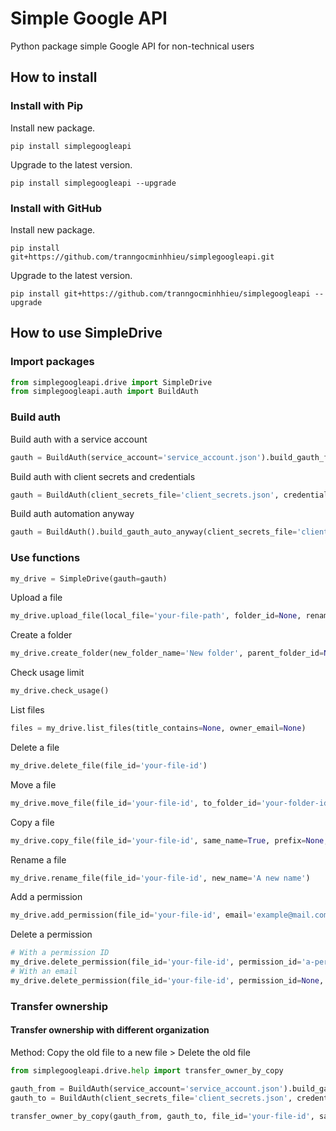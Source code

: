 # Simple Google API
Python package simple Google API for non-technical users

## How to install
### Install with Pip

Install new package.

```
pip install simplegoogleapi
```

Upgrade to the latest version.

```
pip install simplegoogleapi --upgrade
```

### Install with GitHub

Install new package.

```
pip install git+https://github.com/tranngocminhhieu/simplegoogleapi.git
```

Upgrade to the latest version.

```
pip install git+https://github.com/tranngocminhhieu/simplegoogleapi --upgrade
```

## How to use SimpleDrive

### Import packages

```python
from simplegoogleapi.drive import SimpleDrive
from simplegoogleapi.auth import BuildAuth
```
### Build auth
Build auth with a service account
```python
gauth = BuildAuth(service_account='service_account.json').build_gauth_from_service_account()
```
Build auth with client secrets and credentials
```python
gauth = BuildAuth(client_secrets_file='client_secrets.json', credentials_file='credentials.json').build_gauth_from_client_secrets()
```
Build auth automation anyway
```python
gauth = BuildAuth().build_gauth_auto_anyway(client_secrets_file='client_secrets.json', credentials_file='credentials.json', credentials_raw='https://rentry.co/example/raw', service_account_json='service_account.json')
```

### Use functions
```python
my_drive = SimpleDrive(gauth=gauth)
```
Upload a file
```python
my_drive.upload_file(local_file='your-file-path', folder_id=None, rename=None)
```
Create a folder
```python
my_drive.create_folder(new_folder_name='New folder', parent_folder_id=None)
```
Check usage limit
```python
my_drive.check_usage()
```
List files
```python
files = my_drive.list_files(title_contains=None, owner_email=None)
```
Delete a file
```python
my_drive.delete_file(file_id='your-file-id')
```
Move a file
```python
my_drive.move_file(file_id='your-file-id', to_folder_id='your-folder-id')
```
Copy a file
```python
my_drive.copy_file(file_id='your-file-id', same_name=True, prefix=None, suffix=None, to_folder_id=None)
```
Rename a file
```python
my_drive.rename_file(file_id='your-file-id', new_name='A new name')
```
Add a permission
```python
my_drive.add_permission(file_id='your-file-id', email='example@mail.com', role='reader')
```
Delete a permission
```python
# With a permission ID
my_drive.delete_permission(file_id='your-file-id', permission_id='a-permission-id', email=None)
# With an email
my_drive.delete_permission(file_id='your-file-id', permission_id=None, email='example@mail.com')
```
### Transfer ownership

#### Transfer ownership with different organization
Method: Copy the old file to a new file > Delete the old file
```python
from simplegoogleapi.drive.help import transfer_owner_by_copy
```
```python
gauth_from = BuildAuth(service_account='service_account.json').build_gauth_from_service_account()
gauth_to = BuildAuth(client_secrets_file='client_secrets.json', credentials_file='credentials.json').build_gauth_from_client_secrets()
```
```python
transfer_owner_by_copy(gauth_from, gauth_to, file_id='your-file-id', same_name=True)
```